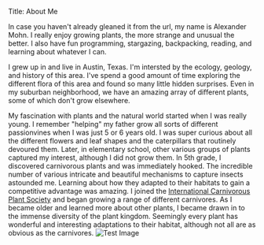 Title: About Me

In case you haven't already gleaned it from the url, my name is Alexander Mohn.
I really enjoy growing plants, the more strange and unusual the better. I also have
fun programming, stargazing, backpacking, reading, and learning about whatever I can.

I grew up in and live in Austin, Texas. I'm intersted by the ecology, geology, and
history of this area. I've spend a good amount of time exploring the different flora
of this area and found so many little hidden surprises. Even in my suburban
neighborhood, we have an amazing array of different plants, some of which don't
grow elsewhere.

My fascination with plants and the natural world started when I was really young. I
remember "helping" my father grow all sorts of different passionvines when I was just
5 or 6 years old. I was super curious about all the different flowers and leaf shapes
and the caterpillars that routinely devoured them. Later, in elementary school, other
various groups of plants captured my interest, although I did not grow them. In 5th
grade, I discovered carnivorous plants and was immediately hooked. The incredible
number of various intricate and beautiful mechanisms to capture insects astounded me.
Learning about how they adapted to their habitats to gain a competitive advantage was
amazing. I joined the
[International Carnivorous Plant Society](https://carnivorousplants.org/) and began
growing a range of different carnivores. As I became older and learned more about
other plants, I became drawn in to the immense diversity of the plant kingdom.
Seemingly every plant has wonderful and interesting adaptations to their habitat,
although not all are as obvious as the carnivores.
![Test Image]({static}/images/Astronomy/M35.jpg)
